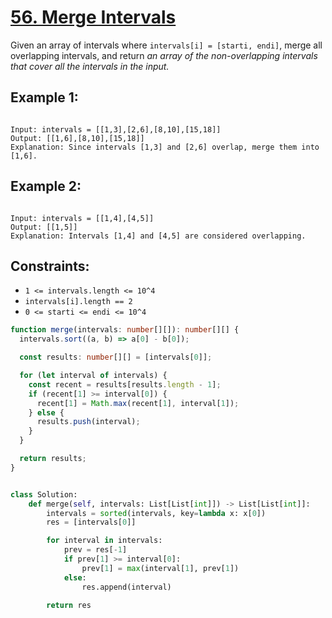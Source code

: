 # [56. Merge Intervals](https://leetcode.com/problems/merge-intervals/submissions/1273292019/)

Given an array of intervals where `intervals[i] = [starti, endi]`, merge all overlapping intervals, and return _an array of the non-overlapping intervals that cover all the intervals in the input._

## Example 1:

```

Input: intervals = [[1,3],[2,6],[8,10],[15,18]]
Output: [[1,6],[8,10],[15,18]]
Explanation: Since intervals [1,3] and [2,6] overlap, merge them into [1,6].

```

## Example 2:

```

Input: intervals = [[1,4],[4,5]]
Output: [[1,5]]
Explanation: Intervals [1,4] and [4,5] are considered overlapping.

```

## Constraints:

- `1 <= intervals.length <= 10^4`
- `intervals[i].length == 2`
- `0 <= starti <= endi <= 10^4`

```ts
function merge(intervals: number[][]): number[][] {
  intervals.sort((a, b) => a[0] - b[0]);

  const results: number[][] = [intervals[0]];

  for (let interval of intervals) {
    const recent = results[results.length - 1];
    if (recent[1] >= interval[0]) {
      recent[1] = Math.max(recent[1], interval[1]);
    } else {
      results.push(interval);
    }
  }

  return results;
}
```

```py

class Solution:
    def merge(self, intervals: List[List[int]]) -> List[List[int]]:
        intervals = sorted(intervals, key=lambda x: x[0])
        res = [intervals[0]]

        for interval in intervals:
            prev = res[-1]
            if prev[1] >= interval[0]:
                prev[1] = max(interval[1], prev[1])
            else:
                res.append(interval)

        return res

```
